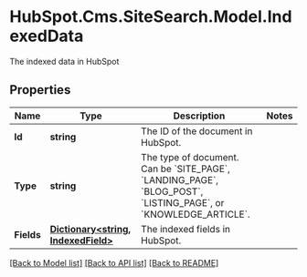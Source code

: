 # HubSpot.Cms.SiteSearch.Model.IndexedData
The indexed data in HubSpot

## Properties

Name | Type | Description | Notes
------------ | ------------- | ------------- | -------------
**Id** | **string** | The ID of the document in HubSpot. | 
**Type** | **string** | The type of document. Can be &#x60;SITE_PAGE&#x60;, &#x60;LANDING_PAGE&#x60;, &#x60;BLOG_POST&#x60;, &#x60;LISTING_PAGE&#x60;, or &#x60;KNOWLEDGE_ARTICLE&#x60;. | 
**Fields** | [**Dictionary&lt;string, IndexedField&gt;**](IndexedField.md) | The indexed fields in HubSpot. | 

[[Back to Model list]](../README.md#documentation-for-models) [[Back to API list]](../README.md#documentation-for-api-endpoints) [[Back to README]](../README.md)


